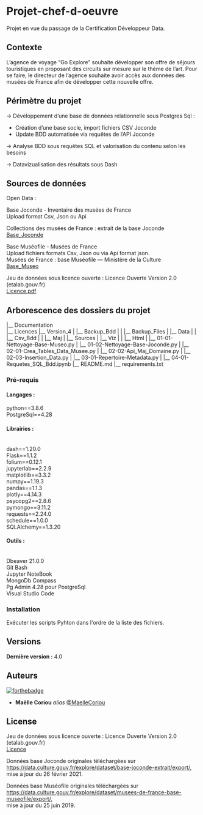 # Projet-chef-d-oeuvre
 
Projet en vue du passage de la Certification Développeur Data.


## Contexte

L’agence de voyage “Go Explore” souhaite développer son offre de séjours touristiques en proposant des circuits sur mesure sur le thème de l’art. 
Pour se faire, le directeur de l’agence souhaite avoir accès aux données des musées de France afin de développer cette nouvelle offre.


## Périmètre du projet

→ Développement d’une base de données relationnelle sous Postgres Sql :
   - Création d’une base socle, import fichiers CSV Joconde
   - Update BDD automatisée via requêtes de l’API Joconde

→ Analyse BDD sous requêtes SQL et valorisation du contenu selon les besoins

→ Datavizualisation des résultats sous Dash


## Sources de données

Open Data :

Base Joconde - Inventaire des musées de France
<br/>Upload format Csv, Json ou Api

Collections des musées de France : extrait de la base Joconde
<br/>[Base_Joconde](https://data.culture.gouv.fr/explore/dataset/base-joconde-extrait/information/)

Base Muséofile - Musées de France 
<br/>Upload fichiers formats Csv, Json ou via Api format json.
<br/>Musées de France : base Muséofile — Ministère de la Culture
<br/>[Base_Museo](https://data.culture.gouv.fr/explore/dataset/musees-de-france-base-museofile/information/)

Jeu de données sous licence ouverte : Licence Ouverte Version 2.0 (etalab.gouv.fr)
<br/>[Licence.pdf](https://www.etalab.gouv.fr/wp-content/uploads/2017/04/ETALAB-Licence-Ouverte-v2.0.pdf)


## Arborescence des dossiers du projet

|__ Documentation                           
|__ Licences
|__ Version_4
|   |__ Backup_Bdd
|   |   |__ Backup_Files
|   |__ Data
|   |   |__ Csv_Bdd
|   |   |__ Maj
|   |__ Sources
|   |__ Viz
|   |   |__ Html
|   |__ 01-01-Nettoyage-Base-Museo.py
|   |__ 01-02-Nettoyage-Base-Joconde.py
|   |__ 02-01-Crea_Tables_Data_Musee.py
|   |__ 02-02-Api_Maj_Domaine.py
|   |__ 02-03-Insertion_Data.py
|   |__ 03-01-Repertoire-Metadata.py
|   |__ 04-01-Requetes_SQL_Bdd.ipynb
|__ README.md
|__ requirements.txt


### Pré-requis

#### Langages : 
python==3.8.6
<br/>PostgreSql==4.28

#### Librairies :
<br/>dash==1.20.0
<br/>Flask==1.1.2
<br/>folium==0.12.1
<br/>jupyterlab==2.2.9
<br/>matplotlib==3.3.2
<br/>numpy==1.19.3
<br/>pandas==1.1.3
<br/>plotly==4.14.3
<br/>psycopg2==2.8.6
<br/>pymongo==3.11.2
<br/>requests==2.24.0
<br/>schedule==1.0.0
<br/>SQLAlchemy==1.3.20

#### Outils :
<br/>Dbeaver 21.0.0
<br/>Git Bash 
<br/>Jupyter NoteBook
<br/>MongoDb Compass
<br/>Pg Admin 4.28 pour PostgreSql
<br/>Visual Studio Code


### Installation

Exécuter les scripts Pyhton dans l'ordre de la liste des fichiers.


## Versions

**Dernière version :** 4.0


## Auteurs
[![forthebadge](http://forthebadge.com/images/badges/built-with-love.svg)](http://forthebadge.com)

* **Maëlle Coriou** _alias_ [@MaelleCoriou](https://github.com/MaelleCoriou)

## License

Jeu de données sous licence ouverte : Licence Ouverte Version 2.0 (etalab.gouv.fr)
<br/>[Licence](https://www.etalab.gouv.fr/wp-content/uploads/2017/04/ETALAB-Licence-Ouverte-v2.0.pdf)

Données base Joconde originales téléchargées sur 
<br/>https://data.culture.gouv.fr/explore/dataset/base-joconde-extrait/export/, 
<br/>mise à jour du 26 février 2021.

Données base Muséofile originales téléchargées sur 
<br/>https://data.culture.gouv.fr/explore/dataset/musees-de-france-base-museofile/export/, 
<br/>mise à jour du 25 juin 2019.

